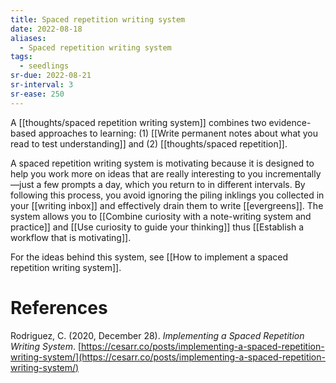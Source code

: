 ```yaml
---
title: Spaced repetition writing system
date: 2022-08-18
aliases:
  - Spaced repetition writing system
tags:
  - seedlings
sr-due: 2022-08-21
sr-interval: 3
sr-ease: 250
---
```

A [[thoughts/spaced repetition writing system]] combines two evidence-based approaches to learning: (1) [[Write permanent notes about what you read to test understanding]] and (2) [[thoughts/spaced repetition]].

A spaced repetition writing system is motivating because it is designed to help you work more on ideas that are really interesting to you incrementally—just a few prompts a day, which you return to in different intervals. By following this process, you avoid ignoring the piling inklings you collected in your [[writing inbox]] and effectively drain them to write [[evergreens]]. The system allows you to [[Combine curiosity with a note-writing system and practice]] and [[Use curiosity to guide your thinking]] thus [[Establish a workflow that is motivating]].

For the ideas behind this system, see [[How to implement a spaced repetition writing system]].

# References

Rodriguez, C. (2020, December 28). *Implementing a Spaced Repetition Writing System*. [https://cesarr.co/posts/implementing-a-spaced-repetition-writing-system/](https://cesarr.co/posts/implementing-a-spaced-repetition-writing-system/)

